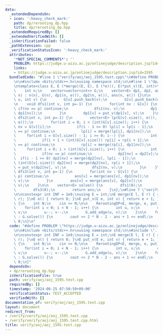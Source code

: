 ```yaml
---
data:
  _extendedDependsOn:
  - icon: ':heavy_check_mark:'
    path: dp/rerooting_dp.hpp
    title: dp/rerooting_dp.hpp
  _extendedRequiredBy: []
  _extendedVerifiedWith: []
  _isVerificationFailed: false
  _pathExtension: cpp
  _verificationStatusIcon: ':heavy_check_mark:'
  attributes:
    '*NOT_SPECIAL_COMMENTS*': ''
    PROBLEM: https://judge.u-aizu.ac.jp/onlinejudge/description.jsp?id=1595
    links:
    - https://judge.u-aizu.ac.jp/onlinejudge/description.jsp?id=1595
  bundledCode: "#line 1 \"verify/aoj/aoj_1595.test.cpp\"\n#define PROBLEM \"https://judge.u-aizu.ac.jp/onlinejudge/description.jsp?id=1595\"\
    \n\n#include <bits/stdc++.h>\nusing namespace std;\n\n#line 1 \"dp/rerooting_dp.hpp\"\
    \ntemplate<class E, E (*merge)(E, E), E (*e)(), E(*put_v)(E, int)>\nstruct RerootingDP{\n\
    \    int n;\n    vector<vector<int>> G;\n    vector<E> dp1, dp2, ans;\n    RerootingDP(int\
    \ n) : n(n), G(n), dp1(n, e()), dp2(n, e()), ans(n, e()) {}\n\n    void add_edge(int\
    \ u, int v) {\n        G[u].push_back(v);\n        G[v].push_back(u);\n    }\n\
    \n    void dfs1(int v, int p=-1) {\n        for(int nv : G[v]) {\n           \
    \ if(nv == p) continue;\n            dfs1(nv, v);\n            dp1[v] = merge(dp1[v],\
    \ dp1[nv]);\n        }\n        dp1[v] = put_v(dp1[v], v);\n    }\n\n    void\
    \ dfs2(int v, int p=-1) {\n        vector<E> lp(G[v].size(), e()), rp(G[v].size(),\
    \ e());\n        for(int i = 0; i < (int)G[v].size(); i++) {\n            int\
    \ nv = G[v][i];\n            if(i - 1 >= 0) lp[i] = lp[i - 1];\n            if(nv\
    \ == p) continue;\n            lp[i] = merge(lp[i], dp1[nv]);\n        }\n   \
    \     for(int i = G[v].size() - 1; i >= 0; i--) {\n            int nv = G[v][i];\n\
    \            if(i + 1 < (int)G[v].size()) rp[i] = rp[i + 1];\n            if(nv\
    \ == p) continue;\n            rp[i] = merge(rp[i], dp1[nv]);\n        }\n   \
    \     for(int i = 0; i < (int)G[v].size(); i++) {\n            int nv = G[v][i];\n\
    \            if(nv == p) continue;\n            dp2[nv] = dp2[v];\n          \
    \  if(i - 1 >= 0) dp2[nv] = merge(dp2[nv], lp[i - 1]);\n            if(i + 1 <\
    \ (int)G[v].size()) dp2[nv] = merge(dp2[nv], rp[i + 1]);\n            dp2[nv]\
    \ = put_v(dp2[nv], v);\n            dfs2(nv, v);\n        }\n    }\n\n    void\
    \ dfs3(int v, int p=-1) {\n        for(int nv : G[v]) {\n            if(nv ==\
    \ p) continue;\n            ans[v] = merge(ans[v], dp1[nv]);\n            dfs3(nv,\
    \ v);\n        }\n        ans[v] = merge(ans[v], dp2[v]);\n        ans[v] = put_v(ans[v],\
    \ v);\n    }\n\n    vector<E> solve() {\n        dfs1(0);\n        dfs2(0);\n\
    \        dfs3(0);\n        return ans;\n    }\n};\n#line 7 \"verify/aoj/aoj_1595.test.cpp\"\
    \n\nconstexpr int INF = 1e9;\nusing E = int;\nE merge(E l, E r) { return max(l,\
    \ r); }\nE e() { return 0; }\nE put_v(E e, int v) { return e + 1; }\n\nint main()\
    \ {\n    int N;\n    cin >> N;\n\n    RerootingDP<E, merge, e, put_v> G(N);\n\
    \    for(int i = 0; i < N - 1; i++) {\n        int u, v;\n        cin >> u >>\
    \ v;\n        u--; v--;\n        G.add_edge(u, v);\n    }\n\n    for(auto ans\
    \ : G.solve()) {\n        cout << 2 * N - 2 - ans + 1 << endl;\n    }\n\n    return\
    \ 0;\n}\n"
  code: "#define PROBLEM \"https://judge.u-aizu.ac.jp/onlinejudge/description.jsp?id=1595\"\
    \n\n#include <bits/stdc++.h>\nusing namespace std;\n\n#include \"../../dp/rerooting_dp.hpp\"\
    \n\nconstexpr int INF = 1e9;\nusing E = int;\nE merge(E l, E r) { return max(l,\
    \ r); }\nE e() { return 0; }\nE put_v(E e, int v) { return e + 1; }\n\nint main()\
    \ {\n    int N;\n    cin >> N;\n\n    RerootingDP<E, merge, e, put_v> G(N);\n\
    \    for(int i = 0; i < N - 1; i++) {\n        int u, v;\n        cin >> u >>\
    \ v;\n        u--; v--;\n        G.add_edge(u, v);\n    }\n\n    for(auto ans\
    \ : G.solve()) {\n        cout << 2 * N - 2 - ans + 1 << endl;\n    }\n\n    return\
    \ 0;\n}"
  dependsOn:
  - dp/rerooting_dp.hpp
  isVerificationFile: true
  path: verify/aoj/aoj_1595.test.cpp
  requiredBy: []
  timestamp: '2024-06-25 07:50:50+09:00'
  verificationStatus: TEST_ACCEPTED
  verifiedWith: []
documentation_of: verify/aoj/aoj_1595.test.cpp
layout: document
redirect_from:
- /verify/verify/aoj/aoj_1595.test.cpp
- /verify/verify/aoj/aoj_1595.test.cpp.html
title: verify/aoj/aoj_1595.test.cpp
---
```

